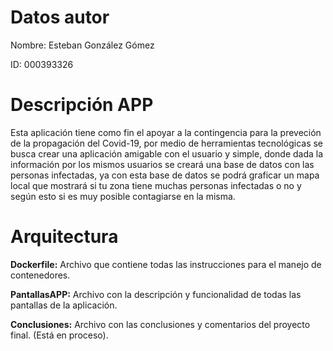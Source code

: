 # Datos autor
Nombre: Esteban González Gómez

ID: 000393326
# Descripción APP
Esta aplicación tiene como fin el apoyar a la contingencia para la preveción de la propagación del Covid-19, por medio de herramientas tecnológicas se busca crear una aplicación amigable con el usuario y simple, donde dada la información por los mismos usuarios se creará una base de datos con las personas infectadas, ya con esta base de datos se podrá graficar un mapa local que mostrará si tu zona tiene muchas personas infectadas o no y según esto si es muy posible contagiarse en la misma.
# Arquitectura
**Dockerfile:** Archivo que contiene todas las instrucciones para el manejo de contenedores.

**PantallasAPP:** Archivo con la descripción y funcionalidad de todas las pantallas de la aplicación.

**Conclusiones:** Archivo con las conclusiones y comentarios del proyecto final. (Está en proceso).

